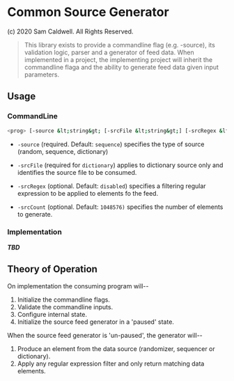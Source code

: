 Common Source Generator
=======================
(c) 2020 Sam Caldwell.  All Rights Reserved.

> This library exists to provide a commandline flag (e.g. -source),
> its validation logic, parser and a generator of feed data.  When
> implemented in a project, the implementing project will inherit
> the commandline flaga and the ability to generate feed data given
> input parameters.

## Usage

### CommandLine
```bash
<prog> [-source &lt;string&gt; [-srcFile &lt;string&gt;] [-srcRegex &lt;string&gt;][-srcCount &lt;int&gt;]
```
* `-source` (required. Default: `sequence`) specifies the type of source (random, sequence, 
  dictionary)
  
* `-srcFile` (required for `dictionary`) applies to dictionary source only and identifies the
  source file to be consumed.
  
* `-srcRegex` (optional. Default: `disabled`) specifies a filtering regular expression to be
  applied to elements fo the feed.
  
* `-srcCount` (optional. Default: `1048576)` specifies the number of elements to generate.

### Implementation
***TBD***

## Theory of Operation
On implementation the consuming program will--
1. Initialize the commandline flags.
2. Validate the commandline inputs.
3. Configure internal state.
4. Initialize the source feed generator in a 'paused' state.

When the source feed generator is 'un-paused', the generator will--
1. Produce an element from the data source (randomizer, sequencer or dictionary).
2. Apply any regular expression filter and only return matching data elements.